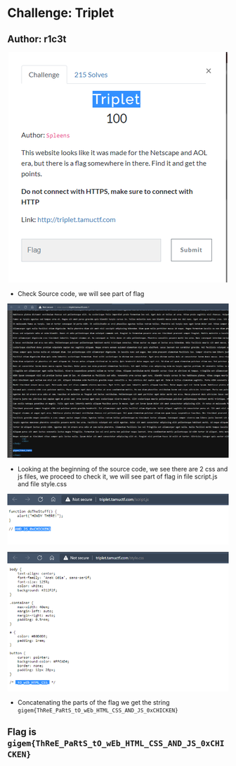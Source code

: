 # Challenge: Triplet
## Author: r1c3t

<p align="center"><img src="./images/Triplet1.png"></p>

- Check Source code, we will see part of flag
<p align="center"><img src="./images/Triplet2.png"></p>

- Looking at the beginning of the source code, we see there are 2 css and js files, we proceed to check it, we will see part of flag in file script.js and file style.css
<p align="center"><img src="./images/Triplet3.png"></p>

<p align="center"><img src="./images/Triplet4.png"></p>

- Concatenating the parts of the flag we get the string `gigem{ThReE_PaRtS_tO_wEb_HTML_CSS_AND_JS_0xCHICKEN}`
## Flag is `gigem{ThReE_PaRtS_tO_wEb_HTML_CSS_AND_JS_0xCHICKEN}`